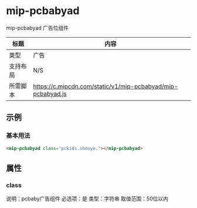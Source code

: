 # mip-pcbabyad

mip-pcbabyad 广告位组件

标题|内容
----|----
类型|广告
支持布局|N/S
所需脚本|https://c.mipcdn.com/static/v1/mip-pcbabyad/mip-pcbabyad.js

## 示例

### 基本用法
```html
<mip-pcbabyad class="pckids.shouye."></mip-pcbabyad>
```

## 属性

### class

说明：pcbaby广告组件
必选项：是
类型：字符串
取值范围：50位以内